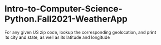 # Intro-to-Computer-Science-Python.Fall2021-WeatherApp
For any given US zip code, lookup the corresponding geolocation, and print its city and state, as well as its latitude and longitude
